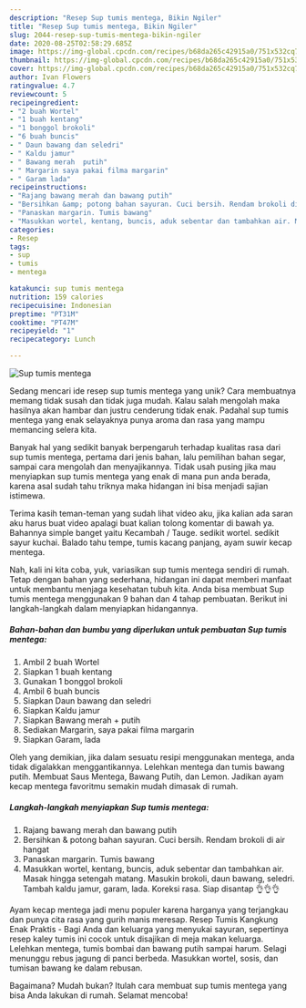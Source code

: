 ```yaml
---
description: "Resep Sup tumis mentega, Bikin Ngiler"
title: "Resep Sup tumis mentega, Bikin Ngiler"
slug: 2044-resep-sup-tumis-mentega-bikin-ngiler
date: 2020-08-25T02:58:29.685Z
image: https://img-global.cpcdn.com/recipes/b68da265c42915a0/751x532cq70/sup-tumis-mentega-foto-resep-utama.jpg
thumbnail: https://img-global.cpcdn.com/recipes/b68da265c42915a0/751x532cq70/sup-tumis-mentega-foto-resep-utama.jpg
cover: https://img-global.cpcdn.com/recipes/b68da265c42915a0/751x532cq70/sup-tumis-mentega-foto-resep-utama.jpg
author: Ivan Flowers
ratingvalue: 4.7
reviewcount: 5
recipeingredient:
- "2 buah Wortel"
- "1 buah kentang"
- "1 bonggol brokoli"
- "6 buah buncis"
- " Daun bawang dan seledri"
- " Kaldu jamur"
- " Bawang merah  putih"
- " Margarin saya pakai filma margarin"
- " Garam lada"
recipeinstructions:
- "Rajang bawang merah dan bawang putih"
- "Bersihkan &amp; potong bahan sayuran. Cuci bersih. Rendam brokoli di air hangat"
- "Panaskan margarin. Tumis bawang"
- "Masukkan wortel, kentang, buncis, aduk sebentar dan tambahkan air. Masak hingga setengah matang. Masukin brokoli, daun bawang, seledri. Tambah kaldu jamur, garam, lada. Koreksi rasa. Siap disantap 👌👌👌"
categories:
- Resep
tags:
- sup
- tumis
- mentega

katakunci: sup tumis mentega 
nutrition: 159 calories
recipecuisine: Indonesian
preptime: "PT31M"
cooktime: "PT47M"
recipeyield: "1"
recipecategory: Lunch

---
```



![Sup tumis mentega](https://img-global.cpcdn.com/recipes/b68da265c42915a0/751x532cq70/sup-tumis-mentega-foto-resep-utama.jpg)

Sedang mencari ide resep sup tumis mentega yang unik? Cara membuatnya memang tidak susah dan tidak juga mudah. Kalau salah mengolah maka hasilnya akan hambar dan justru cenderung tidak enak. Padahal sup tumis mentega yang enak selayaknya punya aroma dan rasa yang mampu memancing selera kita.

Banyak hal yang sedikit banyak berpengaruh terhadap kualitas rasa dari sup tumis mentega, pertama dari jenis bahan, lalu pemilihan bahan segar, sampai cara mengolah dan menyajikannya. Tidak usah pusing jika mau menyiapkan sup tumis mentega yang enak di mana pun anda berada, karena asal sudah tahu triknya maka hidangan ini bisa menjadi sajian istimewa.

Terima kasih teman-teman yang sudah lihat video aku, jika kalian ada saran aku harus buat video apalagi buat kalian tolong komentar di bawah ya. Bahannya simple banget yaitu Kecambah / Tauge. sedikit wortel. sedikit sayur kuchai. Balado tahu tempe, tumis kacang panjang, ayam suwir kecap mentega.


Nah, kali ini kita coba, yuk, variasikan sup tumis mentega sendiri di rumah. Tetap dengan bahan yang sederhana, hidangan ini dapat memberi manfaat untuk membantu menjaga kesehatan tubuh kita. Anda bisa membuat Sup tumis mentega menggunakan 9 bahan dan 4 tahap pembuatan. Berikut ini langkah-langkah dalam menyiapkan hidangannya.

<!--inarticleads1-->

##### Bahan-bahan dan bumbu yang diperlukan untuk pembuatan Sup tumis mentega:

1. Ambil 2 buah Wortel
1. Siapkan 1 buah kentang
1. Gunakan 1 bonggol brokoli
1. Ambil 6 buah buncis
1. Siapkan  Daun bawang dan seledri
1. Siapkan  Kaldu jamur
1. Siapkan  Bawang merah + putih
1. Sediakan  Margarin, saya pakai filma margarin
1. Siapkan  Garam, lada


Oleh yang demikian, jika dalam sesuatu resipi menggunakan mentega, anda tidak digalakkan menggantikannya. Lelehkan mentega dan tumis bawang putih. Membuat Saus Mentega, Bawang Putih, dan Lemon. Jadikan ayam kecap mentega favoritmu semakin mudah dimasak di rumah. 

<!--inarticleads2-->

##### Langkah-langkah menyiapkan Sup tumis mentega:

1. Rajang bawang merah dan bawang putih
1. Bersihkan &amp; potong bahan sayuran. Cuci bersih. Rendam brokoli di air hangat
1. Panaskan margarin. Tumis bawang
1. Masukkan wortel, kentang, buncis, aduk sebentar dan tambahkan air. Masak hingga setengah matang. Masukin brokoli, daun bawang, seledri. Tambah kaldu jamur, garam, lada. Koreksi rasa. Siap disantap 👌👌👌


Ayam kecap mentega jadi menu populer karena harganya yang terjangkau dan punya cita rasa yang gurih manis meresap. Resep Tumis Kangkung Enak Praktis - Bagi Anda dan keluarga yang menyukai sayuran, sepertinya resep kaley tumis ini cocok untuk disajikan di meja makan keluarga. Lelehkan mentega, tumis bombai dan bawang putih sampai harum. Selagi menunggu rebus jagung di panci berbeda. Masukkan wortel, sosis, dan tumisan bawang ke dalam rebusan. 

Bagaimana? Mudah bukan? Itulah cara membuat sup tumis mentega yang bisa Anda lakukan di rumah. Selamat mencoba!
